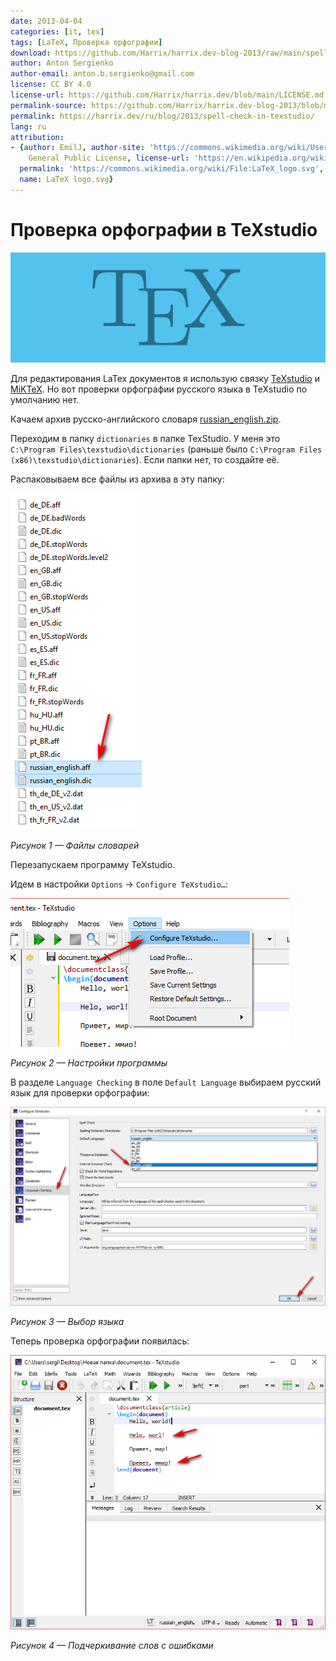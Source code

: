 ```yaml
---
date: 2013-04-04
categories: [it, tex]
tags: [LaTeX, Проверка орфографии]
download: https://github.com/Harrix/harrix.dev-blog-2013/raw/main/spell-check-in-texstudio/files/russian_english.zip
author: Anton Sergienko
author-email: anton.b.sergienko@gmail.com
license: CC BY 4.0
license-url: https://github.com/Harrix/harrix.dev/blob/main/LICENSE.md
permalink-source: https://github.com/Harrix/harrix.dev-blog-2013/blob/main/spell-check-in-texstudio/spell-check-in-texstudio.md
permalink: https://harrix.dev/ru/blog/2013/spell-check-in-texstudio/
lang: ru
attribution:
- {author: EmilJ, author-site: 'https://commons.wikimedia.org/wiki/User:EmilJ', license: GNU
    General Public License, license-url: 'https://en.wikipedia.org/wiki/GNU_General_Public_License',
  permalink: 'https://commons.wikimedia.org/wiki/File:LaTeX_logo.svg', permalink-date: 2019-03-17,
  name: LaTeX logo.svg}
---
```


# Проверка орфографии в TeXstudio

![Featured image](featured-image.svg)

Для редактирования LaTex документов я использую связку [TeXstudio](https://www.texstudio.org/) и [MiKTeX](https://miktex.org/). Но вот проверки орфографии русского языка в TeXstudio по умолчанию нет.

Качаем архив русско-английского словаря [russian_english.zip](files/russian_english.zip).

Переходим в папку `dictionaries` в папке TexStudio. У меня это `C:\Program Files\texstudio\dictionaries` (раньше было `C:\Program Files (x86)\texstudio\dictionaries`). Если папки нет, то создайте её.

Распаковываем все файлы из архива в эту папку:

![Файлы словарей](img/dictionaries.png)

_Рисунок 1 — Файлы словарей_

Перезапускаем программу TeXstudio.

Идем в настройки `Options` → `Configure TeXstudio…`:

![Настройки программы](img/options.png)

_Рисунок 2 — Настройки программы_

В разделе `Language Checking` в поле `Default Language` выбираем русский язык для проверки орфографии:

![Выбор языка](img/language-checking.png)

_Рисунок 3 — Выбор языка_

Теперь проверка орфографии появилась:

![Подчеркивание слов с ошибками](img/result.png)

_Рисунок 4 — Подчеркивание слов с ошибками_
